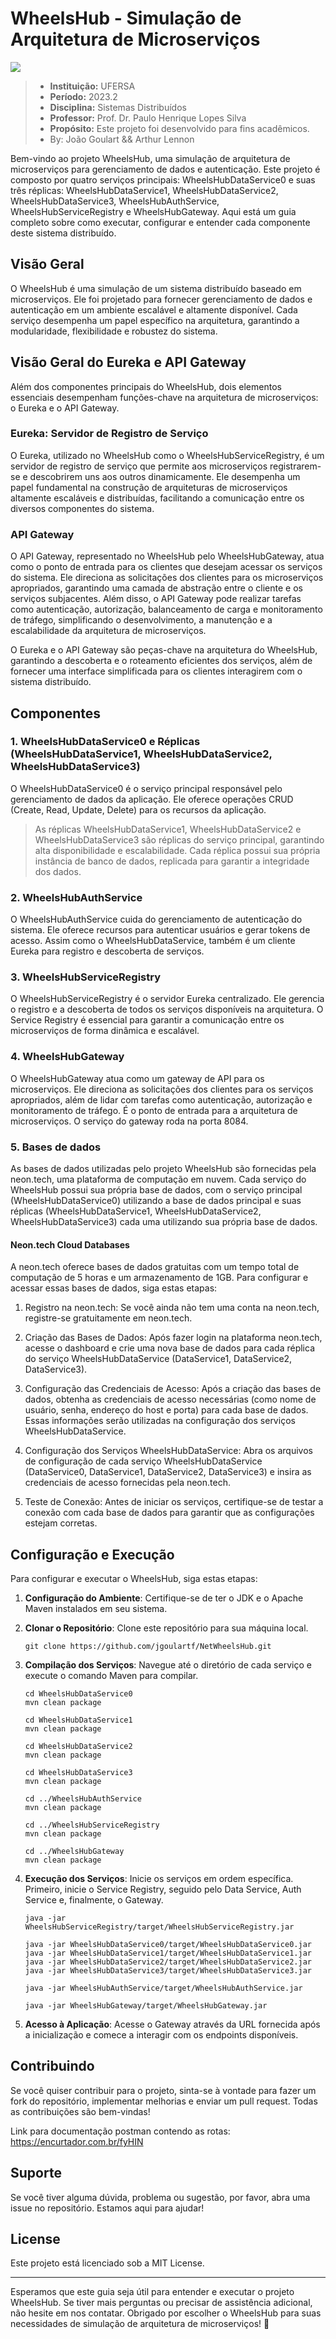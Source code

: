 # WheelsHub - Simulação de Arquitetura de Microserviços

<img src="https://i.imgur.com/oh4OTor.png"></img>

> - **Instituição:** UFERSA
> - **Período:** 2023.2
> - **Disciplina:** Sistemas Distribuídos
> - **Professor:** Prof. Dr. Paulo Henrique Lopes Silva
> - **Propósito:** Este projeto foi desenvolvido para fins acadêmicos.
> - By: João Goulart && Arthur Lennon

Bem-vindo ao projeto WheelsHub, uma simulação de arquitetura de microserviços para gerenciamento de dados e autenticação. Este projeto é composto por quatro serviços principais: WheelsHubDataService0 e suas três réplicas: WheelsHubDataService1, WheelsHubDataService2, WheelsHubDataService3, WheelsHubAuthService, WheelsHubServiceRegistry e WheelsHubGateway. Aqui está um guia completo sobre como executar, configurar e entender cada componente deste sistema distribuído.

## Visão Geral

O WheelsHub é uma simulação de um sistema distribuído baseado em microserviços. Ele foi projetado para fornecer gerenciamento de dados e autenticação em um ambiente escalável e altamente disponível. Cada serviço desempenha um papel específico na arquitetura, garantindo a modularidade, flexibilidade e robustez do sistema.

## Visão Geral do Eureka e API Gateway

Além dos componentes principais do WheelsHub, dois elementos essenciais desempenham funções-chave na arquitetura de microserviços: o Eureka e o API Gateway.

### Eureka: Servidor de Registro de Serviço

O Eureka, utilizado no WheelsHub como o WheelsHubServiceRegistry, é um servidor de registro de serviço que permite aos microserviços registrarem-se e descobrirem uns aos outros dinamicamente. Ele desempenha um papel fundamental na construção de arquiteturas de microserviços altamente escaláveis e distribuídas, facilitando a comunicação entre os diversos componentes do sistema.

### API Gateway

O API Gateway, representado no WheelsHub pelo WheelsHubGateway, atua como o ponto de entrada para os clientes que desejam acessar os serviços do sistema. Ele direciona as solicitações dos clientes para os microserviços apropriados, garantindo uma camada de abstração entre o cliente e os serviços subjacentes. Além disso, o API Gateway pode realizar tarefas como autenticação, autorização, balanceamento de carga e monitoramento de tráfego, simplificando o desenvolvimento, a manutenção e a escalabilidade da arquitetura de microserviços.

O Eureka e o API Gateway são peças-chave na arquitetura do WheelsHub, garantindo a descoberta e o roteamento eficientes dos serviços, além de fornecer uma interface simplificada para os clientes interagirem com o sistema distribuído.


## Componentes

### 1. WheelsHubDataService0 e Réplicas (WheelsHubDataService1, WheelsHubDataService2, WheelsHubDataService3)

O WheelsHubDataService0 é o serviço principal responsável pelo gerenciamento de dados da aplicação. Ele oferece operações CRUD (Create, Read, Update, Delete) para os recursos da aplicação. 
> As réplicas WheelsHubDataService1, WheelsHubDataService2 e WheelsHubDataService3 são réplicas do serviço principal, garantindo alta disponibilidade e escalabilidade. Cada réplica possui sua própria instância de banco de dados, replicada para garantir a integridade dos dados.

### 2. WheelsHubAuthService

O WheelsHubAuthService cuida do gerenciamento de autenticação do sistema. Ele oferece recursos para autenticar usuários e gerar tokens de acesso. Assim como o WheelsHubDataService, também é um cliente Eureka para registro e descoberta de serviços.

### 3. WheelsHubServiceRegistry

O WheelsHubServiceRegistry é o servidor Eureka centralizado. Ele gerencia o registro e a descoberta de todos os serviços disponíveis na arquitetura. O Service Registry é essencial para garantir a comunicação entre os microserviços de forma dinâmica e escalável.

### 4. WheelsHubGateway

O WheelsHubGateway atua como um gateway de API para os microserviços. Ele direciona as solicitações dos clientes para os serviços apropriados, além de lidar com tarefas como autenticação, autorização e monitoramento de tráfego. É o ponto de entrada para a arquitetura de microserviços. O serviço do gateway roda na porta 8084.

### 5. Bases de dados

As bases de dados utilizadas pelo projeto WheelsHub são fornecidas pela neon.tech, uma plataforma de computação em nuvem. Cada serviço do WheelsHub possui sua própria base de dados, com o serviço principal (WheelsHubDataService0) utilizando a base de dados principal e suas réplicas (WheelsHubDataService1, WheelsHubDataService2, WheelsHubDataService3) cada uma utilizando sua própria base de dados.

#### Neon.tech Cloud Databases
A neon.tech oferece bases de dados gratuitas com um tempo total de computação de 5 horas e um armazenamento de 1GB. Para configurar e acessar essas bases de dados, siga estas etapas:

1. Registro na neon.tech: Se você ainda não tem uma conta na neon.tech, registre-se gratuitamente em neon.tech.

2. Criação das Bases de Dados: Após fazer login na plataforma neon.tech, acesse o dashboard e crie uma nova base de dados para cada réplica do serviço WheelsHubDataService (DataService1, DataService2, DataService3).

3. Configuração das Credenciais de Acesso: Após a criação das bases de dados, obtenha as credenciais de acesso necessárias (como nome de usuário, senha, endereço do host e porta) para cada base de dados. Essas informações serão utilizadas na configuração dos serviços WheelsHubDataService.

4. Configuração dos Serviços WheelsHubDataService: Abra os arquivos de configuração de cada serviço WheelsHubDataService (DataService0, DataService1, DataService2, DataService3) e insira as credenciais de acesso fornecidas pela neon.tech.

5. Teste de Conexão: Antes de iniciar os serviços, certifique-se de testar a conexão com cada base de dados para garantir que as configurações estejam corretas.

## Configuração e Execução

Para configurar e executar o WheelsHub, siga estas etapas:

1. **Configuração do Ambiente**: Certifique-se de ter o JDK e o Apache Maven instalados em seu sistema.

2. **Clonar o Repositório**: Clone este repositório para sua máquina local.

   ```
   git clone https://github.com/jgoulartf/NetWheelsHub.git
   ```

3. **Compilação dos Serviços**: Navegue até o diretório de cada serviço e execute o comando Maven para compilar.

   ```
   cd WheelsHubDataService0
   mvn clean package

   cd WheelsHubDataService1
   mvn clean package

   cd WheelsHubDataService2
   mvn clean package

   cd WheelsHubDataService3
   mvn clean package
   
   cd ../WheelsHubAuthService
   mvn clean package
   
   cd ../WheelsHubServiceRegistry
   mvn clean package
   
   cd ../WheelsHubGateway
   mvn clean package
   ```

4. **Execução dos Serviços**: Inicie os serviços em ordem específica. Primeiro, inicie o Service Registry, seguido pelo Data Service, Auth Service e, finalmente, o Gateway.

   ```
   java -jar WheelsHubServiceRegistry/target/WheelsHubServiceRegistry.jar
   
   java -jar WheelsHubDataService0/target/WheelsHubDataService0.jar
   java -jar WheelsHubDataService1/target/WheelsHubDataService1.jar
   java -jar WheelsHubDataService2/target/WheelsHubDataService2.jar
   java -jar WheelsHubDataService3/target/WheelsHubDataService3.jar
   
   java -jar WheelsHubAuthService/target/WheelsHubAuthService.jar
   
   java -jar WheelsHubGateway/target/WheelsHubGateway.jar
   ```

5. **Acesso à Aplicação**: Acesse o Gateway através da URL fornecida após a inicialização e comece a interagir com os endpoints disponíveis.

## Contribuindo

Se você quiser contribuir para o projeto, sinta-se à vontade para fazer um fork do repositório, implementar melhorias e enviar um pull request. Todas as contribuições são bem-vindas!

Link para documentação postman contendo as rotas: https://encurtador.com.br/fyHIN

## Suporte

Se você tiver alguma dúvida, problema ou sugestão, por favor, abra uma issue no repositório. Estamos aqui para ajudar!

## License

Este projeto está licenciado sob a MIT License.

---
Esperamos que este guia seja útil para entender e executar o projeto WheelsHub. Se tiver mais perguntas ou precisar de assistência adicional, não hesite em nos contatar. Obrigado por escolher o WheelsHub para suas necessidades de simulação de arquitetura de microserviços! 🚀
